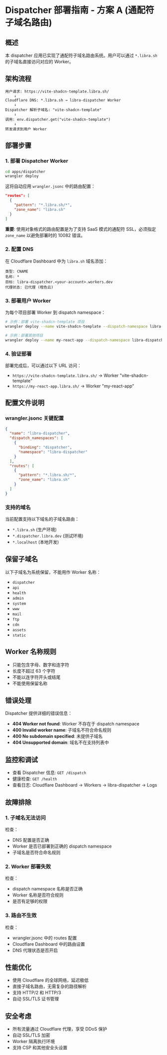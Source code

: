 # Dispatcher 部署指南 - 方案 A (通配符子域名路由)

## 概述

本 dispatcher 应用已实现了通配符子域名路由系统。用户可以通过 `*.libra.sh` 的子域名直接访问对应的 Worker。

## 架构流程

```
用户请求: https://vite-shadcn-template.libra.sh/
    ↓
Cloudflare DNS: *.libra.sh → libra-dispatcher Worker
    ↓
Dispatcher 解析子域名: "vite-shadcn-template"
    ↓
调用: env.dispatcher.get("vite-shadcn-template")
    ↓
转发请求到用户 Worker
```

## 部署步骤

### 1. 部署 Dispatcher Worker

```bash
cd apps/dispatcher
wrangler deploy
```

这将自动应用 `wrangler.jsonc` 中的路由配置：
```json
"routes": [
  {
    "pattern": "*.libra.sh/*",
    "zone_name": "libra.sh"
  }
]
```

**重要**: 使用对象格式的路由配置是为了支持 SaaS 模式的通配符 SSL，必须指定 `zone_name` 以避免部署时的 10082 错误。

### 2. 配置 DNS

在 Cloudflare Dashboard 中为 `libra.sh` 域名添加：

```
类型: CNAME
名称: *
目标: libra-dispatcher.<your-account>.workers.dev
代理状态: 已代理 (橙色云)
```

### 3. 部署用户 Worker

为每个项目部署 Worker 到 dispatch namespace：

```bash
# 示例：部署 vite-shadcn-template 项目
wrangler deploy --name vite-shadcn-template --dispatch-namespace libra-dispatcher

# 示例：部署其他项目
wrangler deploy --name my-react-app --dispatch-namespace libra-dispatcher
```

### 4. 验证部署

部署完成后，可以通过以下 URL 访问：

- `https://vite-shadcn-template.libra.sh/` → Worker "vite-shadcn-template"
- `https://my-react-app.libra.sh/` → Worker "my-react-app"

## 配置文件说明

### wrangler.jsonc 关键配置

```json
{
  "name": "libra-dispatcher",
  "dispatch_namespaces": [
    {
      "binding": "dispatcher",
      "namespace": "libra-dispatcher"
    }
  ],
  "routes": [
    {
      "pattern": "*.libra.sh/*",
      "zone_name": "libra.sh"
    }
  ]
}
```

### 支持的域名

当前配置支持以下域名的子域名路由：
- `*.libra.sh` (生产环境)
- `*.dispatcher.libra.dev` (测试环境)
- `*.localhost` (本地开发)

## 保留子域名

以下子域名为系统保留，不能用作 Worker 名称：
- `dispatcher`
- `api`
- `health`
- `admin`
- `system`
- `www`
- `mail`
- `ftp`
- `cdn`
- `assets`
- `static`

## Worker 名称规则

- 只能包含字母、数字和连字符
- 长度不超过 63 个字符
- 不能以连字符开头或结尾
- 不能使用保留名称

## 错误处理

Dispatcher 提供详细的错误信息：

- **404 Worker not found**: Worker 不存在于 dispatch namespace
- **400 Invalid worker name**: 子域名不符合命名规则
- **400 No subdomain specified**: 未提供子域名
- **404 Unsupported domain**: 域名不在支持列表中

## 监控和调试

- 查看 Dispatcher 信息: `GET /dispatch`
- 健康检查: `GET /health`
- 查看日志: Cloudflare Dashboard → Workers → libra-dispatcher → Logs

## 故障排除

### 1. 子域名无法访问

检查：
- DNS 配置是否正确
- Worker 是否已部署到正确的 dispatch namespace
- 子域名是否符合命名规则

### 2. Worker 部署失败

检查：
- dispatch namespace 名称是否正确
- Worker 名称是否符合规则
- 是否有足够的权限

### 3. 路由不生效

检查：
- wrangler.jsonc 中的 routes 配置
- Cloudflare Dashboard 中的路由设置
- DNS 代理状态是否开启

## 性能优化

- 使用 Cloudflare 的全球网络，延迟极低
- 直接子域名路由，无需复杂的路径解析
- 支持 HTTP/2 和 HTTP/3
- 自动 SSL/TLS 证书管理

## 安全考虑

- 所有流量通过 Cloudflare 代理，享受 DDoS 保护
- 自动 SSL/TLS 加密
- Worker 隔离执行环境
- 支持 CSP 和其他安全头设置

